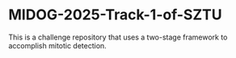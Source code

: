 # MIDOG-2025-Track-1-of-SZTU
This is a challenge repository that uses a two-stage framework to accomplish mitotic detection.
